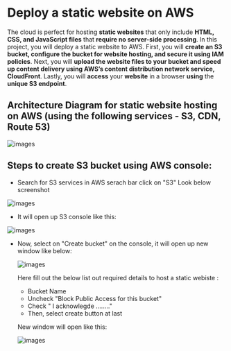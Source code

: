 # Deploy a static website on AWS

The cloud is perfect for hosting **static websites** that only include **HTML, CSS, and JavaScript files** that **require no server-side processing**. In this project, you will deploy a static website to AWS. First, you will **create an S3 bucket, configure the bucket for website hosting, and secure it using IAM policies**. Next, you will **upload the website files to your bucket and speed up content delivery using AWS’s content distribution network service, CloudFront**. Lastly, you will **access** your **website** in a browser **using** the **unique S3 endpoint**.


 ## Architecture Diagram for static website hosting on AWS (using the following services - S3, CDN, Route 53)

![images](https://github.com/Apurva14A/static-website-aws-S3/blob/8a5f32736ecbd1052f977fbed9a46c8ab9f89e93/images/static-website-aws-S3-architecture.png)


## Steps to create S3 bucket using AWS console:
  - Search for S3 services in AWS serach bar click on "S3" Look below screenshot

 ![images](https://github.com/Apurva14A/static-website-aws-S3/blob/8a5f32736ecbd1052f977fbed9a46c8ab9f89e93/images/aws-s3-1.png)


  - It will open up S3 console like this:

   ![images](https://github.com/Apurva14A/static-website-aws-S3/blob/8a5f32736ecbd1052f977fbed9a46c8ab9f89e93/images/aws-s3.png)


  - Now, select on "Create bucket" on the console, it will open up new window like below:

     ![images](https://github.com/Apurva14A/static-website-aws-S3/blob/8a5f32736ecbd1052f977fbed9a46c8ab9f89e93/images/aws-s3--2.png)

    Here fill out the below list out required details to host a static webiste :

     - Bucket Name
     - Uncheck "Block Public Access for this bucket"
     - Check " I acknowlegde ........"
     - Then, select create button at last

     New window will open like this:

      ![images](https://github.com/Apurva14A/static-website-aws-S3/blob/8a5f32736ecbd1052f977fbed9a46c8ab9f89e93/images/aws-s3-3.png)
